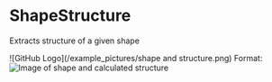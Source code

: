 # ShapeStructure
Extracts structure of a given shape

![GitHub Logo](/example_pictures/shape and structure.png)
Format: ![Image of shape and calculated structure](https://github.com/MxFxM/ShapeStructure/blob/master/example_pictures/shape%20and%20structure.png)
